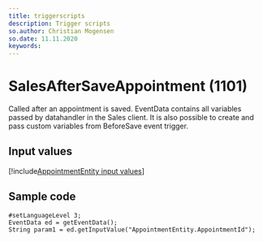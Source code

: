 ```yaml
---
title: triggerscripts
description: Trigger scripts
so.author: Christian Mogensen
so.date: 11.11.2020
keywords:
---
```


# SalesAfterSaveAppointment (1101)

Called after an appointment is saved. EventData contains all variables passed by datahandler in the Sales client. It is also possible to create and pass custom variables from BeforeSave event trigger.

## Input values

[!include[AppointmentEntity input values](includes/appointment-var.md)]

## Sample code

```crmscript
#setLanguageLevel 3;
EventData ed = getEventData();
String param1 = ed.getInputValue("AppointmentEntity.AppointmentId");
```
